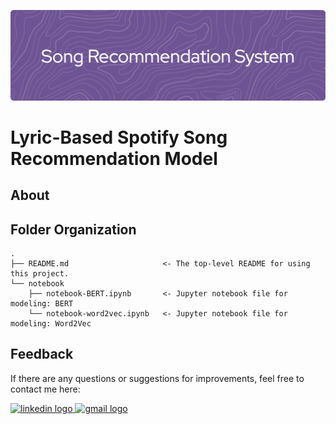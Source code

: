 ![header](header.png)

# Lyric-Based Spotify Song Recommendation Model 

## About


## Folder Organization
    .
    ├── README.md                     <- The top-level README for using this project.
    └── notebook
        ├── notebook-BERT.ipynb       <- Jupyter notebook file for  modeling: BERT
        └── notebook-word2vec.ipynb   <- Jupyter notebook file for modeling: Word2Vec

## Feedback
If there are any questions or suggestions for improvements, feel free to contact me here:

<a href="https://www.linkedin.com/in/adelia-januarto/" target="_blank">
    <img src="https://raw.githubusercontent.com/maurodesouza/profile-readme-generator/master/src/assets/icons/social/linkedin/default.svg" width="52" height="40" alt="linkedin logo"/>
  </a>
<a href="mailto:januartoadelia@gmail.com" target="_blank">
    <img src="https://raw.githubusercontent.com/maurodesouza/profile-readme-generator/master/src/assets/icons/social/gmail/default.svg"  width="52" height="40" alt="gmail logo"/>
  </a>
